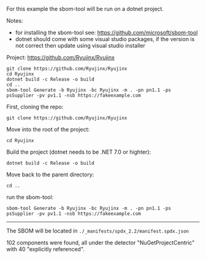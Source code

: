 For this example the sbom-tool will be run on a dotnet project. 

Notes: 

- for installing the sbom-tool see: https://github.com/microsoft/sbom-tool
- dotnet should come with some visual studio packages, if the version is not correct then update using visual studio installer


Project: https://github.com/Ryujinx/Ryujinx

```
git clone https://github.com/Ryujinx/Ryujinx
cd Ryujinx
dotnet build -c Release -o build
cd ..
sbom-tool Generate -b Ryujinx -bc Ryujinx -m . -pn pn1.1 -ps psSupplier -pv pv1.1 -nsb https://fakeexample.com

```

First, cloning the repo:

`git clone https://github.com/Ryujinx/Ryujinx`

Move into the root of the project:

`cd Ryujinx`

Build the project (dotnet needs to be .NET 7.0 or highter):

`dotnet build -c Release -o build`

Move back to the parent directory:

`cd ..`

run the sbom-tool:

`sbom-tool Generate -b Ryujinx -bc Ryujinx -m . -pn pn1.1 -ps psSupplier -pv pv1.1 -nsb https://fakeexample.com`

---

The SBOM will be located in `./_manifests/spdx_2.2/manifest.spdx.json`

102 components were found, all under the detector "NuGetProjectCentric" with 40 "explicitly referenced".

